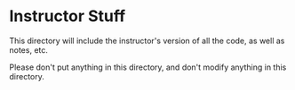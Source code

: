 # Instructor Stuff

This directory will include the instructor's version of all the code, as well as notes, etc.

Please don't put anything in this directory, and don't modify anything in this directory.
